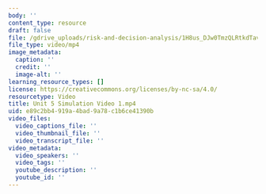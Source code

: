 ```yaml
---
body: ''
content_type: resource
draft: false
file: /gdrive_uploads/risk-and-decision-analysis/1H8us_DJw0TmzQLRtkdTavXX2f0_xP_dz/unit-5-simulation-video-1.mp4
file_type: video/mp4
image_metadata:
  caption: ''
  credit: ''
  image-alt: ''
learning_resource_types: []
license: https://creativecommons.org/licenses/by-nc-sa/4.0/
resourcetype: Video
title: Unit 5 Simulation Video 1.mp4
uid: e89c2bb4-919a-4bad-9a78-c1b6ce41390b
video_files:
  video_captions_file: ''
  video_thumbnail_file: ''
  video_transcript_file: ''
video_metadata:
  video_speakers: ''
  video_tags: ''
  youtube_description: ''
  youtube_id: ''
---
```


